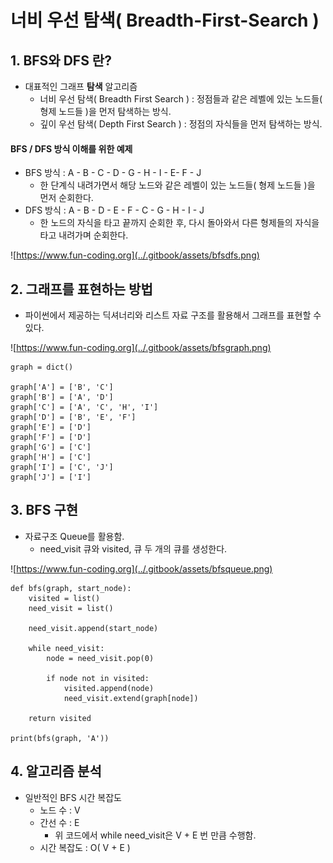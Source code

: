 # 너비 우선 탐색\( Breadth-First-Search \)

## 1. BFS와 DFS 란?

* 대표적인 그래프 **탐색** 알고리즘
  * 너비 우선 탐색\( Breadth First Search \) : 정점들과 같은 레벨에 있는 노드들\( 형제 노드들 \)을 먼저 탐색하는 방식. 
  * 깊이 우선 탐색\( Depth First Search \) : 정점의 자식들을 먼저 탐색하는 방식.



#### BFS / DFS 방식 이해를 위한 예제

* BFS 방식 : A - B - C - D - G - H - I - E- F - J
  * 한 단계식 내려가면서 해당 노드와 같은 레벨이 있는 노드들\( 형제 노드들 \)을 먼저 순회한다. 
* DFS 방식 : A - B - D - E - F - C - G - H - I - J
  * 한 노드의 자식을 타고 끝까지 순회한 후, 다시 돌아와서 다른 형제들의 자식을 타고 내려가며 순회한다.

![https://www.fun-coding.org](../.gitbook/assets/bfsdfs.png)



## 2. 그래프를 표현하는 방법

* 파이썬에서 제공하는 딕셔너리와 리스트 자료 구조를 활용해서 그래프를 표현할 수 있다.

![https://www.fun-coding.org](../.gitbook/assets/bfsgraph.png)

```text
graph = dict()

graph['A'] = ['B', 'C']
graph['B'] = ['A', 'D']
graph['C'] = ['A', 'C', 'H', 'I']
graph['D'] = ['B', 'E', 'F']
graph['E'] = ['D']
graph['F'] = ['D']
graph['G'] = ['C']
graph['H'] = ['C']
graph['I'] = ['C', 'J']
graph['J'] = ['I']
```



## 3. BFS 구현

* 자료구조 Queue를 활용함.
  * need\_visit 큐와 visited, 큐 두 개의 큐를 생성한다.

![https://www.fun-coding.org](../.gitbook/assets/bfsqueue.png)

```text
def bfs(graph, start_node):
    visited = list()
    need_visit = list()
    
    need_visit.append(start_node)
    
    while need_visit:
        node = need_visit.pop(0)
        
        if node not in visited:
            visited.append(node)
            need_visit.extend(graph[node])
    
    return visited
    
print(bfs(graph, 'A'))
```



## 4. 알고리즘 분석

* 일반적인 BFS 시간 복잡도
  * 노드 수 : V
  * 간선 수 : E
    * 위 코드에서 while need\_visit은 V + E 번 만큼 수행함. 
  * 시간 복잡도 : O\( V + E \)






